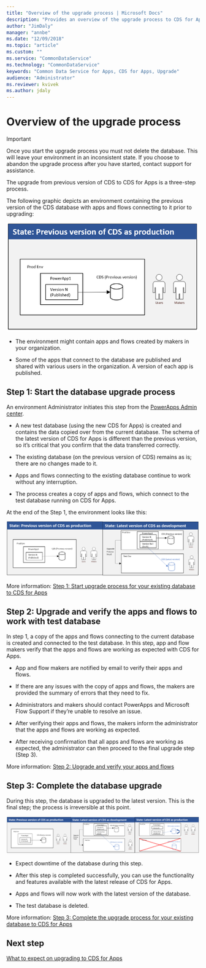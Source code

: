 ```yaml
---
title: "Overview of the upgrade process | Microsoft Docs"
description: "Provides an overview of the upgrade process to CDS for Apps."
author: "JimDaly"
manager: "annbe"
ms.date: "12/09/2018"
ms.topic: "article"
ms.custom: ""
ms.service: "CommonDataService"
ms.technology: "CommonDataService"
keywords: "Common Data Service for Apps, CDS for Apps, Upgrade"
audience: "Administrator"
ms.reviewer: kvivek
ms.author: jdaly
---
```


# Overview of the upgrade process

> [!IMPORTANT]
> Once you start the upgrade process you must not delete the database. This will leave your environment in an inconsistent state. If you choose to abandon the upgrade process after you have started, contact support for assistance.

The upgrade from previous version of CDS to CDS for Apps is a three-step process.

The following graphic depicts an environment containing the previous version of
the CDS database with apps and flows connecting to it prior to upgrading:  

![Before upgrading to CDS for Apps](media/before-upgrade.png)

-   The environment might contain apps and flows created by makers in your
    organization. 

-   Some of the apps that connect to the database are published and shared with
    various users in the organization. A version of each app is published. 

## Step 1: Start the database upgrade process

An environment Administrator initiates this step from the [PowerApps Admin
center](https://admin.powerapps.com/). 

-   A new test database (using the new CDS for Apps) is created and contains the
    data copied over from the current database. The schema of the latest version
    of CDS for Apps is different than the previous version, so it’s critical
    that you confirm that the data transferred correctly.  

-   The existing database (on the previous version of CDS) remains as is; there
    are no changes made to it. 

-   Apps and flows connecting to the existing database continue to work without
    any interruption. 

-   The process creates a copy of apps and flows, which connect to the test
    database running on CDS for Apps.  

At the end of the Step 1, the environment looks like this:  

![After database upgrade](media/after-db-upgrade.png)

More information: [Step 1: Start upgrade process for your existing database to CDS for Apps](start-upgrade-process.md)

## Step 2: Upgrade and verify the apps and flows to work with test database

In step 1, a copy of the apps and flows connecting to the current
database is created and connected to the test database. In this step, app and
flow makers verify that the apps and flows are working as expected with CDS for
Apps.  

-   App and flow makers are notified by email to verify their apps and flows. 

-   If there are any issues with the copy of apps and flows, the makers are
    provided the summary of errors that they need to fix. 

-   Administrators and makers should contact PowerApps and Microsoft Flow
    Support if they’re unable to resolve an issue. 

-   After verifying their apps and flows, the makers inform the administrator
    that the apps and flows are working as expected.  

-   After receiving confirmation that all apps and flows are working as
    expected, the administrator can then proceed to the final upgrade step (Step
    3). 

More information: [Step 2: Upgrade and verify your apps and flows](upgrade-verify-apps-flows.md)

## Step 3: Complete the database upgrade

During this step, the database is upgraded to the latest version. This is the
final step; the process is irreversible at this point.  

![After the upgrade](media/after-upgrade.png)

-   Expect downtime of the database during this step.  

-   After this step is completed successfully, you can use the functionality and
    features available with the latest release of CDS for Apps.  

-   Apps and flows will now work with the latest version of the database.

-   The test database is deleted. 

More information: [Step 3: Complete the upgrade process for your existing database to CDS for Apps](complete-upgrade-process.md)

## Next step

[What to expect on upgrading to CDS for Apps](what-to-expect.md)